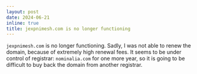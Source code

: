 ```yaml
---
layout: post
date: 2024-06-21
inline: true
title: jexpnimesh.com is no longer functioning
---
```


`jexpnimesh.com` is no longer functioning. Sadly, I was not able to renew the domain, because of extremely high renewal fees. It seems to be under control of registrar: `nominalia.com` for one more year, so it is going to be difficult to buy back the domain from another registrar.

